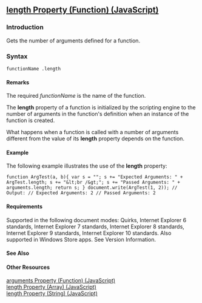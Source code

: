 ## [length Property (Function) (JavaScript)](length-Property__Function.html)

### Introduction 

 Gets the number of arguments defined for a function.

### Syntax 

```
functionName .length
```

#### Remarks 

<div id="languageReferenceRemarksSection" class="section" name="collapseableSection" style="">
  <p xmlns:util="util">
    The required <i>functionName</i> is the name of the function.
  </p>
  <p xmlns:util="util">
    The <b>length</b> property of a function is initialized by the scripting engine to the number of arguments in the function's definition when an instance of the function is created.
  </p>
  <p xmlns:util="util">
    What happens when a function is called with a number of arguments different from the value of its <b>length</b> property depends on the function.
  </p>
</div>

#### Example 

<p xmlns:util="util">
  The following example illustrates the use of the <b>length</b> property:
</p>

```
function ArgTest(a, b){ var s = ""; s += "Expected Arguments: " + ArgTest.length; s += "&lt;br /&gt;"; s += "Passed Arguments: " + arguments.length; return s; } document.write(ArgTest(1, 2)); //
Output: // Expected Arguments: 2 // Passed Arguments: 2
```

#### Requirements 

<div id="requirementsTitleSection" class="section" name="collapseableSection" style="">
  <p xmlns:util="util"></p>
  <p>
    Supported in the following document modes: Quirks, Internet Explorer 6 standards, Internet Explorer 7 standards, Internet Explorer 8 standards, Internet Explorer 9 standards, Internet Explorer 10
    standards. Also supported in Windows Store apps. See Version Information.
  </p>
</div>

#### See Also 

<div id="seeAlsoSection" class="section" name="collapseableSection" style="">
  <h4 class="subHeading">
    Other Resources
  </h4>
  <div class="seeAlsoStyle">
    <span sdata="link" xmlns:util="util"><a href="efc7a1ee-0880-4f05-b0f2-808f31a4af1d.htm">arguments Property (Function) (JavaScript)</a></span>
  </div>
  <div class="seeAlsoStyle">
    <span sdata="link" xmlns:util="util"><a href="e1c6377c-2e84-440a-9660-f1f512e4a938.htm">length Property (Array) (JavaScript)</a></span>
  </div>
  <div class="seeAlsoStyle">
    <span sdata="link" xmlns:util="util"><a href="7dbd4a0e-c24e-4561-9b5b-e75e649a10a4.htm">length Property (String) (JavaScript)</a></span>
  </div>
</div>

